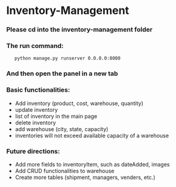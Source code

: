 # Inventory-Management

### Please cd into the inventory-management folder
### The run command: 
       python manage.py runserver 0.0.0.0:8000
### And then open the panel in a new tab

### Basic functionalities:

- Add inventory (product, cost, warehouse, quantity)
- update inventory
- list of inventory in the main page
- delete inventory
- add warehouse (city, state, capacity)
- inventories will not exceed available capacity of a warehouse

### Future directions:
- Add more fields to inventoryItem, such as dateAdded, images
- Add CRUD functionalities to warehouse
- Create more tables (shipment, managers, venders, etc.)